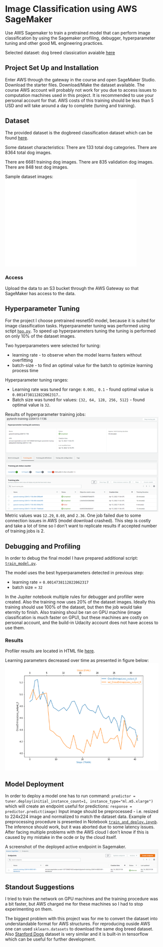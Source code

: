 # Image Classification using AWS SageMaker
Use AWS Sagemaker to train a pretrained model that can perform image classification by using the Sagemaker profiling, debugger, hyperparameter tuning and other good ML engineering practices.

Selected dataset: dog breed classication avaiable [here](https://s3-us-west-1.amazonaws.com/udacity-aind/dog-project/dogImages.zip)

## Project Set Up and Installation
Enter AWS through the gateway in the course and open SageMaker Studio. 
Download the starter files.
Download/Make the dataset available. 
The course AWS account will probably not work for you due to access issues to computation machines used in this project. It is recommended to use your personal account for that. AWS costs of this training should be less than 5 USD and will take around a day to complete (tuning and training).

## Dataset
The provided dataset is the dogbreed classification dataset which can be found [here](https://s3-us-west-1.amazonaws.com/udacity-aind/dog-project/dogImages.zip).

Some dataset characteristics:
There are 133 total dog categories.
There are 8364 total dog images.

There are 6681 training dog images.
There are 835 validation dog images.
There are 848 test dog images.

Sample dataset images:
![sample images in dataset](sample_dataset_images.png "sample images in dataset")

### Access
Upload the data to an S3 bucket through the AWS Gateway so that SageMaker has access to the data.

## Hyperparameter Tuning
For the project I choose pretrained resnet50 model, because it is suited for image classification tasks.
Hyperparameter tuning was performed using sctipt [`hpo.py`](hpo.py). 
To speed up hyperparameters tuning the tuning is performed on only 10% of the dataset images.

Two hyperparameters were selected for tuning:
- learning rate - to observe when the model learns fasters without overfitting
- batch-size - to find an optimal value for the batch to optimize learning process time

Hyperparameter tuning ranges:
- Learning rate was tuned for range: `0.001, 0.1` - found optimal value is `0.0014738112822062317`..
- Batch size was tuned for values: ``{32, 64, 128, 256, 512}`` - found optimal value is `32`.

Results of hyperparameter training jobs:
![hyperparameter_training_screenshot](hyperparameter_training_screenshot.png "Screenshot of hyperparameter training jobs")
Metric values was `12.29`, `8.69`, and `2.36`. One job failed due to some connection issues in AWS (model download crashed). 
This step is costly and take a lot of time so I don't want to replicate results if accepted number of training jobs is 2.

## Debugging and Profiling
In order to debug the final model I have prepared additional script: [`train_model.py`](train_model.py).

The model uses the best hyperparameters detected in previous step:
- learning rate = `0.0014738112822062317`
- batch size = `32`

In the Jupiter notebook multiple rules for debugger and profiller were created. Also the training now uses 20% of the dataset images. Ideally this training should use 100% of the dataset, but then the job would take eternity to finish. Also training shoul be ran on GPU machine (image classification is much faster on GPU), but these machines are costly on personal account, and the build-in Udacity account does not have access to use them.

### Results
Profiler results are located in HTML file [here](ProfilerReport/profiler-output/profiler-report.html).

Learning parameters decreased over time as presented in figure below:
![Plot of cross entropy over debug samples](training_debug_values.png "Plot of cross entropy over debug samples")

## Model Deployment
In order to deploy a model one has to run command:
`predictor = tuner.deploy(initial_instance_count=1, instance_type="ml.m5.xlarge")`
which will create an endpoint useful for predictions:
`response = predictor.predict(image)`
Input image should be preprocessed - i.e. resized to 224x224 image and normalized to match the dataset data. Example of preprocessing procedure is presented in Notebook [`train_and_deploy.ipynb`](train_and_deploy.ipynb). The inference should work, but it was aborted due to some latency issues. After facing multiple problems with the AWS cloud I don't know if this is caused by my mistake in the ocde or by the cloud itself. 

A screenshot of the deployed active endpoint in Sagemaker.
![A screenshot of the deployed endpoint](deployed_endpoint.png "A screenshot of the deployed endpoint")

## Standout Suggestions
I tried to train the network on GPU machines and the training procedure was a bit faster, but AWS charged me for these machines so I had to stop experimenting on them. 

The biggest problem with this project was for me to convert the dataset into understandable format for AWS structures. 
For reproducing ouside AWS one can used `sklearn.datasets` to download the same dog breed dataset. Also [Stanford Dogs](https://www.tensorflow.org/datasets/catalog/stanford_dogs) dataset is very similar and it is built-in in tensorflow which can be useful for further development.